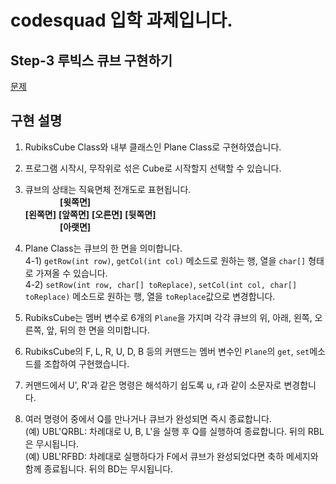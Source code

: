 # codesquad 입학 과제입니다.
## Step-3 루빅스 큐브 구현하기
[문제](https://lucas.codesquad.kr/main/course/2021%EB%85%84-%EB%A7%88%EC%8A%A4%ED%84%B0%EC%A6%88-%EC%98%A8%EB%9D%BC%EC%9D%B8%EB%AC%B8%EC%A0%9C/2021-problem-1/3%EB%8B%A8%EA%B3%84--%EB%A3%A8%EB%B9%85%EC%8A%A4-%ED%81%90%EB%B8%8C-%EA%B5%AC%ED%98%84%ED%95%98%EA%B8%B0)
## 구현 설명
1. RubiksCube Class와 내부 클래스인 Plane Class로 구현하였습니다.  

2. 프로그램 시작시, 무작위로 섞은 Cube로 시작할지 선택할 수 있습니다.  

3. 큐브의 상태는 직육면체 전개도로 표현됩니다.  
&nbsp;&nbsp;&nbsp;&nbsp;&nbsp;&nbsp;&nbsp;&nbsp;&nbsp;&nbsp;&nbsp;&nbsp;&nbsp;&nbsp;**[윗쪽면]**  
**[왼쪽면]** **[앞쪽면]** **[오른면]** **[뒷쪽면]**  
&nbsp;&nbsp;&nbsp;&nbsp;&nbsp;&nbsp;&nbsp;&nbsp;&nbsp;&nbsp;&nbsp;&nbsp;&nbsp;&nbsp;**[아랫면]**  

4. Plane Class는 큐브의 한 면을 의미합니다.  
4-1) ```getRow(int row)```, ```getCol(int col)``` 메소드로 원하는 행, 열을 ```char[]``` 형태로 가져올 수 있습니다.  
4-2) ```setRow(int row, char[] toReplace)```, ```setCol(int col, char[] toReplace)``` 메소드로 원하는 행, 열을 ```toReplace```값으로 변경합니다.

5. RubiksCube는 멤버 변수로 6개의 ```Plane```을 가지며 각각 큐브의 위, 아래, 왼쪽, 오른쪽, 앞, 뒤의 한 면을 의미합니다.  

6. RubiksCube의 F, L, R, U, D, B 등의 커맨드는 멤버 변수인 ```Plane```의 ```get```, ```set```메소드를 조합하여 구현했습니다.

7. 커맨드에서 U', R'과 같은 명령은 해석하기 쉽도록 u, r과 같이 소문자로 변경합니다.  

8. 여러 명령어 중에서 Q를 만나거나 큐브가 완성되면 즉시 종료합니다.  
(예) UBL'QRBL: 차례대로 U, B, L'을 실행 후 Q를 실행하여 종료합니다. 뒤의 RBL은 무시됩니다.  
(예) UBL'RFBD: 차례대로 실행하다가 F에서 큐브가 완성되었다면 축하 메세지와 함께 종료됩니다. 뒤의 BD는 무시됩니다.
